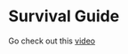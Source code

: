 # Survival Guide

Go check out this [video][fireship]

[fireship]: https://youtu.be/ENrzD9HAZK4 "Fireship YT: Nodejs in 7 steps"

